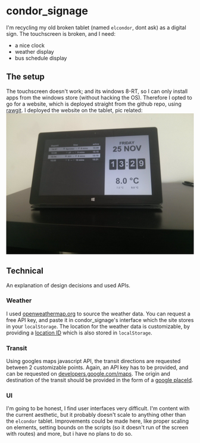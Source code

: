 # condor_signage

I'm recycling my old broken tablet (named `elcondor`, dont ask) as a digital sign.
The touchscreen is broken, and I need:

-   a nice clock
-   weather display
-   bus schedule display

## The setup

The touchscreen doesn't work; and its windows 8-RT, so I can only install apps from the windows store (without hacking the OS). Therefore I opted to go for a website, which is deployed straight from the github repo, using [rawgit](https://rawgit.com/Mercotui/condor_signage/master/index.html).
I deployed the website on the tablet, pic related: ![condor_signage deployed on elcondor](deployed.jpg)

## Technical

An explanation of design decisions and used APIs.

### Weather

I used [openweathermap.org](https://openweathermap.org) to source the weather data.
You can request a free API key, and paste it in condor_signage's interface which the
site stores in your `localStorage`. The location for the weather data is customizable,
by providing a [location ID](http://openweathermap.org/current#cityid) which is also stored in `localStorage`.

### Transit

Using googles maps javascript API, the transit directions are requested between 2
customizable points. Again, an API key has to be provided, and can be requested on
[developers.google.com/maps](https://developers.google.com/maps/documentation/javascript).
The origin and destination of the transit should be provided in the form of a
[google placeId](https://developers.google.com/places/place-id).

### UI

I'm going to be honest, I find user interfaces very difficult.
I'm content with the current aesthetic, but it probably doesn't scale to anything other
than the `elcondor` tablet. Improvements could be made here, like proper scaling on
elements, setting bounds on the scripts (so it doesn't run of the screen with routes)
and more, but i have no plans to do so.
